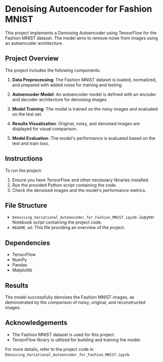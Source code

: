 # Denoising Autoencoder for Fashion MNIST

This project implements a Denoising Autoencoder using TensorFlow for the Fashion MNIST dataset. The model aims to remove noise from images using an autoencoder architecture.

## Project Overview

The project includes the following components:

1. **Data Preprocessing**: The Fashion MNIST dataset is loaded, normalized, and prepared with added noise for training and testing.

2. **Autoencoder Model**: An autoencoder model is defined with an encoder and decoder architecture for denoising images.

3. **Model Training**: The model is trained on the noisy images and evaluated on the test set.

4. **Results Visualization**: Original, noisy, and denoised images are displayed for visual comparison.

5. **Model Evaluation**: The model's performance is evaluated based on the test and train loss.

## Instructions

To run the project:

1. Ensure you have TensorFlow and other necessary libraries installed.
2. Run the provided Python script containing the code.
3. Check the denoised images and the model's performance metrics.

## File Structure

- `Denoising_Variational_Autoencoder_for_Fashion_MNIST.ipynb`: Jupyter Notebook script containing the project code.
- `README.md`: This file providing an overview of the project.

## Dependencies

- TensorFlow
- NumPy
- Pandas
- Matplotlib

## Results

The model successfully denoises the Fashion MNIST images, as demonstrated by the comparison of noisy, original, and reconstructed images.

## Acknowledgements

- The Fashion MNIST dataset is used for this project.
- TensorFlow library is utilized for building and training the model.

For more details, refer to the project code in `Denoising_Variational_Autoencoder_for_Fashion_MNIST.ipynb`.